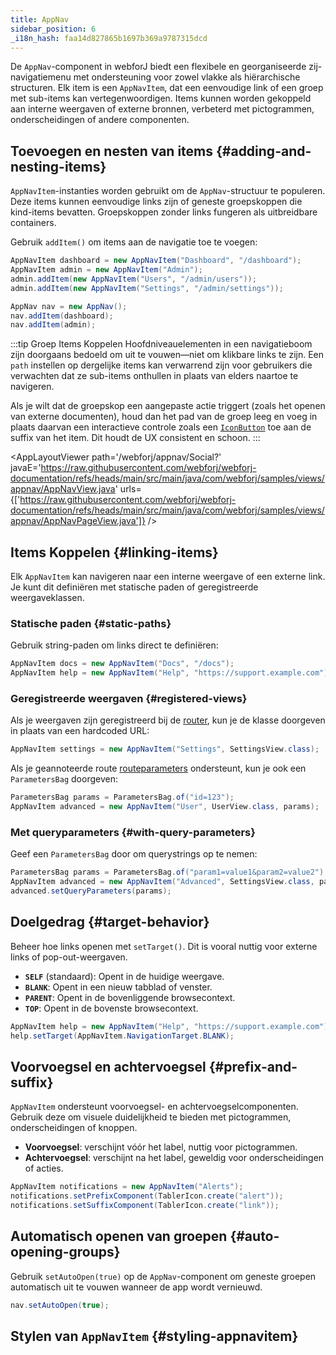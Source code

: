 ```yaml
---
title: AppNav
sidebar_position: 6
_i18n_hash: faa14d827865b1697b369a9787315dcd
---
```

<DocChip chip="shadow" />
<DocChip chip="name" label="dwc-app-nav" />
<DocChip chip="name" label="dwc-app-nav-item" />
<DocChip chip='since' label='24.12' />
<JavadocLink type="appnav" location="com/webforj/component/appnav/AppNav" top='true'/> 

De `AppNav`-component in webforJ biedt een flexibele en georganiseerde zij-navigatiemenu met ondersteuning voor zowel vlakke als hiërarchische structuren. Elk item is een `AppNavItem`, dat een eenvoudige link of een groep met sub-items kan vertegenwoordigen. Items kunnen worden gekoppeld aan interne weergaven of externe bronnen, verbeterd met pictogrammen, onderscheidingen of andere componenten.

## Toevoegen en nesten van items {#adding-and-nesting-items}

`AppNavItem`-instanties worden gebruikt om de `AppNav`-structuur te populeren. Deze items kunnen eenvoudige links zijn of geneste groepskoppen die kind-items bevatten. Groepskoppen zonder links fungeren als uitbreidbare containers.

Gebruik `addItem()` om items aan de navigatie toe te voegen:

```java
AppNavItem dashboard = new AppNavItem("Dashboard", "/dashboard");
AppNavItem admin = new AppNavItem("Admin");
admin.addItem(new AppNavItem("Users", "/admin/users"));
admin.addItem(new AppNavItem("Settings", "/admin/settings"));

AppNav nav = new AppNav();
nav.addItem(dashboard);
nav.addItem(admin);
```

:::tip Groep Items Koppelen
Hoofdniveauelementen in een navigatieboom zijn doorgaans bedoeld om uit te vouwen—niet om klikbare links te zijn. Een `path` instellen op dergelijke items kan verwarrend zijn voor gebruikers die verwachten dat ze sub-items onthullen in plaats van elders naartoe te navigeren.

Als je wilt dat de groepskop een aangepaste actie triggert (zoals het openen van externe documenten), houd dan het pad van de groep leeg en voeg in plaats daarvan een interactieve controle zoals een [`IconButton`](./icon#icon-buttons) toe aan de suffix van het item. Dit houdt de UX consistent en schoon.
:::

<!--vale off-->
<AppLayoutViewer 
path='/webforj/appnav/Social?'  
javaE='https://raw.githubusercontent.com/webforj/webforj-documentation/refs/heads/main/src/main/java/com/webforj/samples/views/appnav/AppNavView.java'
urls={['https://raw.githubusercontent.com/webforj/webforj-documentation/refs/heads/main/src/main/java/com/webforj/samples/views/appnav/AppNavPageView.java']}
/>
<!--vale on-->

## Items Koppelen {#linking-items}

Elk `AppNavItem` kan navigeren naar een interne weergave of een externe link. Je kunt dit definiëren met statische paden of geregistreerde weergaveklassen.

### Statische paden {#static-paths}

Gebruik string-paden om links direct te definiëren:

```java
AppNavItem docs = new AppNavItem("Docs", "/docs");
AppNavItem help = new AppNavItem("Help", "https://support.example.com");
```

### Geregistreerde weergaven {#registered-views}

Als je weergaven zijn geregistreerd bij de [router](../routing/overview), kun je de klasse doorgeven in plaats van een hardcoded URL:

```java
AppNavItem settings = new AppNavItem("Settings", SettingsView.class);
```

Als je geannoteerde route [routeparameters](../routing/route-patterns#named-parameters) ondersteunt, kun je ook een `ParametersBag` doorgeven:

```java
ParametersBag params = ParametersBag.of("id=123");
AppNavItem advanced = new AppNavItem("User", UserView.class, params);
```

### Met queryparameters {#with-query-parameters}

Geef een `ParametersBag` door om querystrings op te nemen:

```java
ParametersBag params = ParametersBag.of("param1=value1&param2=value2");
AppNavItem advanced = new AppNavItem("Advanced", SettingsView.class, params);
advanced.setQueryParameters(params);
```

## Doelgedrag {#target-behavior}

Beheer hoe links openen met `setTarget()`. Dit is vooral nuttig voor externe links of pop-out-weergaven.

- **`SELF`** (standaard): Opent in de huidige weergave.
- **`BLANK`**: Opent in een nieuw tabblad of venster.
- **`PARENT`**: Opent in de bovenliggende browsecontext.
- **`TOP`**: Opent in de bovenste browsecontext.

```java
AppNavItem help = new AppNavItem("Help", "https://support.example.com");
help.setTarget(AppNavItem.NavigationTarget.BLANK);
```

## Voorvoegsel en achtervoegsel {#prefix-and-suffix}

`AppNavItem` ondersteunt voorvoegsel- en achtervoegselcomponenten. Gebruik deze om visuele duidelijkheid te bieden met pictogrammen, onderscheidingen of knoppen.

- **Voorvoegsel**: verschijnt vóór het label, nuttig voor pictogrammen.
- **Achtervoegsel**: verschijnt na het label, geweldig voor onderscheidingen of acties.

```java
AppNavItem notifications = new AppNavItem("Alerts");
notifications.setPrefixComponent(TablerIcon.create("alert"));
notifications.setSuffixComponent(TablerIcon.create("link"));
```

## Automatisch openen van groepen {#auto-opening-groups}

Gebruik `setAutoOpen(true)` op de `AppNav`-component om geneste groepen automatisch uit te vouwen wanneer de app wordt vernieuwd.

```java
nav.setAutoOpen(true);
```

## Stylen van `AppNavItem` {#styling-appnavitem}

<TableBuilder name="AppNavItem" />
